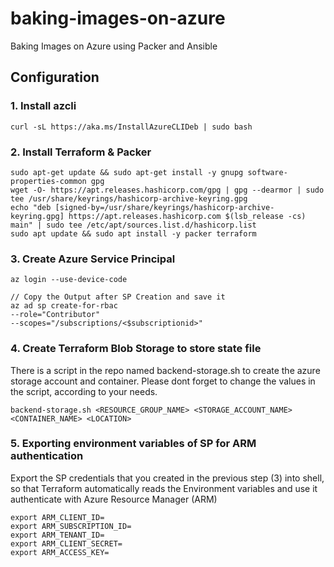 # baking-images-on-azure
Baking Images on Azure using Packer and Ansible

## Configuration
### 1. Install azcli
```
curl -sL https://aka.ms/InstallAzureCLIDeb | sudo bash
```
### 2. Install Terraform & Packer
```
sudo apt-get update && sudo apt-get install -y gnupg software-properties-common gpg
wget -O- https://apt.releases.hashicorp.com/gpg | gpg --dearmor | sudo tee /usr/share/keyrings/hashicorp-archive-keyring.gpg
echo "deb [signed-by=/usr/share/keyrings/hashicorp-archive-keyring.gpg] https://apt.releases.hashicorp.com $(lsb_release -cs) main" | sudo tee /etc/apt/sources.list.d/hashicorp.list
sudo apt update && sudo apt install -y packer terraform
```
### 3. Create Azure Service Principal
```
az login --use-device-code

// Copy the Output after SP Creation and save it
az ad sp create-for-rbac
--role="Contributor"
--scopes="/subscriptions/<$subscriptionid>"
```

### 4. Create Terraform Blob Storage to store state file
There is a script in the repo named backend-storage.sh to create the azure storage account and container. Please dont forget to change the values in the script, according to your needs.
```
backend-storage.sh <RESOURCE_GROUP_NAME> <STORAGE_ACCOUNT_NAME> <CONTAINER_NAME> <LOCATION>
```

### 5. Exporting environment variables of SP for ARM authentication
Export the SP credentials that you created in the previous step (3) into shell, so that Terraform automatically reads the Environment variables and use it authenticate with Azure Resource Manager (ARM)
```
export ARM_CLIENT_ID=
export ARM_SUBSCRIPTION_ID=
export ARM_TENANT_ID=
export ARM_CLIENT_SECRET=
export ARM_ACCESS_KEY=
```
